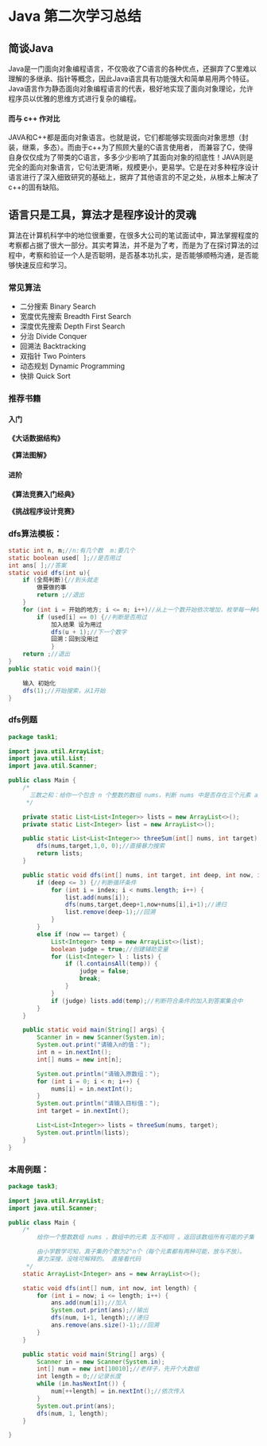 # Java 第二次学习总结



## 简谈Java




Java是一门面向对象编程语言，不仅吸收了C语言的各种优点，还摒弃了C里难以理解的多继承、指针等概念，因此Java语言具有功能强大和简单易用两个特征。 Java语言作为静态面向对象编程语言的代表，极好地实现了面向对象理论，允许程序员以优雅的思维方式进行复杂的编程。




#### 而与 c++ 作对比


   JAVA和C++都是面向对象语言。也就是说，它们都能够实现面向对象思想（封装，继乘，多态）。而由于c++为了照顾大量的C语言使用者， 而兼容了C，使得自身仅仅成为了带类的C语言，多多少少影响了其面向对象的彻底性！JAVA则是完全的面向对象语言，它句法更清晰，规模更小，更易学。它是在对多种程序设计语言进行了深入细致研究的基础上，据弃了其他语言的不足之处，从根本上解决了c++的固有缺陷。





## 语言只是工具，算法才是程序设计的灵魂


  算法在计算机科学中的地位很重要，在很多大公司的笔试面试中，算法掌握程度的考察都占据了很大一部分。其实考算法，并不是为了考，而是为了在探讨算法的过程中，考察和验证一个人是否聪明，是否基本功扎实，是否能够顺畅沟通，是否能够快速反应和学习。

### 常见算法

* 二分搜索 Binary Search 
* 宽度优先搜索 Breadth First Search 
* 深度优先搜索 Depth First Search
* 分治 Divide Conquer 
* 回溯法 Backtracking 
* 双指针 Two Pointers 
* 动态规划 Dynamic Programming 
* 快排 Quick Sort



### 推荐书籍


#### 入门
**《大话数据结构》**  		

**《算法图解》**

#### 进阶
**《算法竞赛入门经典》**

**《挑战程序设计竞赛》**





### dfs算法模板：
``` java
static int n, m;//n:有几个数  m:要几个 
static boolean used[ ];//是否用过 
int ans[ ];//答案 
static void dfs(int u){
    if (全局判断){//到头就走 
        做要做的事
        return ;//退出 
    }
    for (int i = 开始的地方; i <= n; i++)//从上一个数开始依次增加，枚举每一种情况 
        if (used[i] == 0) {//判断是否用过
            加入结果 设为用过
            dfs(u + 1);//下一个数字 
            回溯：回到没用过
            }
    return ;//退出 
}
public static void main(){

    输入 初始化
    dfs(1);//开始搜索，从1开始 
}
```





### dfs例题



```java
package task1;

import java.util.ArrayList;
import java.util.List;
import java.util.Scanner;

public class Main {
    /*
      三数之和：给你一个包含 n 个整数的数组 nums，判断 nums 中是否存在三个元素 a, b，c ，使得 a + b + c =target。请你找出所有满足条件且不重复的三元组。
     */

    private static List<List<Integer>> lists = new ArrayList<>();
    private static List<Integer> list = new ArrayList<>();

    public static List<List<Integer>> threeSum(int[] nums, int target) {
        dfs(nums,target,1,0, 0);//直接暴力搜索
        return lists;
    }

    public static void dfs(int[] nums, int target, int deep, int now, int index) {
        if (deep <= 3) {//判断循环条件
            for (int i = index; i < nums.length; i++) {
                list.add(nums[i]);
                dfs(nums,target,deep+1,now+nums[i],i+1);//递归
                list.remove(deep-1);//回溯
            }
        }
        else if (now == target) {
            List<Integer> temp = new ArrayList<>(list);
            boolean judge = true;//创建辅助变量
            for (List<Integer> l : lists) {
                if (l.containsAll(temp)) {
                    judge = false;
                    break;
                }
            }
            if (judge) lists.add(temp);//判断符合条件的加入到答案集合中
        }
    }

    public static void main(String[] args) {
        Scanner in = new Scanner(System.in);
        System.out.print("请输入n的值：");
        int n = in.nextInt();
        int[] nums = new int[n];

        System.out.println("请输入原数组：");
        for (int i = 0; i < n; i++) {
            nums[i] = in.nextInt();
        }
        System.out.println("请输入目标值：");
        int target = in.nextInt();

        List<List<Integer>> lists = threeSum(nums, target);
        System.out.println(lists);
    }
}
```






### 本周例题：
```java
package task3;

import java.util.ArrayList;
import java.util.Scanner;

public class Main {
    /*
        给你一个整数数组 nums ，数组中的元素 互不相同 。返回该数组所有可能的子集

        由小学数学可知，真子集的个数为2^n个（每个元素都有两种可能，放与不放）。
        暴力深搜，没啥可解释的。 直接看代码
     */
    static ArrayList<Integer> ans = new ArrayList<>();

    static void dfs(int[] num, int now, int length) {
        for (int i = now; i <= length; i++) {
            ans.add(num[i]);//加入
            System.out.print(ans);//输出
            dfs(num, i+1, length);//递归
            ans.remove(ans.size()-1);//回溯
        }
    }

    public static void main(String[] args) {
        Scanner in = new Scanner(System.in);
        int[] num = new int[10010];//老样子，先开个大数组
        int length = 0;//记录长度
        while (in.hasNextInt()) {
            num[++length] = in.nextInt();//依次传入
        }
        System.out.print(ans);
        dfs(num, 1, length);
    }

}
```
